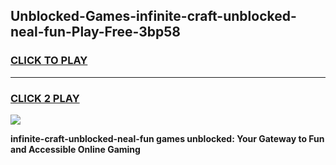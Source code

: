 
## Unblocked-Games-infinite-craft-unblocked-neal-fun-Play-Free-3bp58
<h3>
<a href="https://premium76.site?title=infinite-craft-unblocked-neal-fun&ref=23A">CLICK TO PLAY</a></h3>
<hr>

<h3>
<a href="https://premium76.site?title=infinite-craft-unblocked-neal-fun&ref=23A">CLICK 2 PLAY</a>
  
</h3>

<a href="https://premium76.site?title=infinite-craft-unblocked-neal-fun&ref=23A"><img src="https://clearcache.store/games.png"></a>


**infinite-craft-unblocked-neal-fun games unblocked: Your Gateway to Fun and Accessible Online Gaming**
